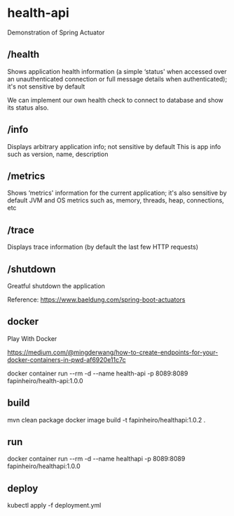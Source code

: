 # health-api
Demonstration of Spring Actuator

## /health 
Shows application health information (a simple ‘status' when accessed over an unauthenticated connection or full message details when authenticated); it's not sensitive by default

We can implement our own health check to connect to database and show its status also.

## /info 
Displays arbitrary application info; not sensitive by default
This is app info such as version, name, description

## /metrics 
Shows ‘metrics' information for the current application; it's also sensitive by default
JVM and OS metrics such as, memory, threads, heap, connections, etc

## /trace 
Displays trace information (by default the last few HTTP requests)

## /shutdown
Greatful shutdown the application

Reference: https://www.baeldung.com/spring-boot-actuators

## docker

Play With Docker

https://medium.com/@mingderwang/how-to-create-endpoints-for-your-docker-containers-in-pwd-af6920e11c7c

docker container run --rm -d --name health-api -p 8089:8089 fapinheiro/health-api:1.0.0

## build
mvn clean package
docker image build -t fapinheiro/healthapi:1.0.2 .

## run
docker container run --rm -d --name healthapi -p 8089:8089 fapinheiro/healthapi:1.0.0

## deploy
kubectl apply -f deployment.yml


